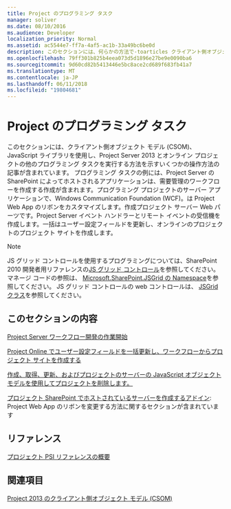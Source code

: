 ```yaml
---
title: Project のプログラミング タスク
manager: soliver
ms.date: 08/10/2016
ms.audience: Developer
localization_priority: Normal
ms.assetid: ac5544e7-ff7a-4af5-ac1b-33a49bc6be0d
description: このセクションには、何らかの方法で-toarticles クライアント側オブジェクト モデル (CSOM)、JavaScript ライブラリを使用し、Project Server 2013 とオンライン プロジェクトの他のプログラミング タスクを実行する方法を示しているにはが含まれています。 プログラミング タスクの例には、Project Server の SharePoint によってホストされるアプリケーションは、需要管理のワークフローを作成する作成が含まれます。プログラミング プロジェクトのサーバー アプリケーションで、Windows Communication Foundation (WCF)。は Project Web App のリボンをカスタマイズします。作成プロジェクト サーバー Web パーツです。Project Server イベント ハンドラーとリモート イベントの受信機を作成します。一括はユーザー設定フィールドを更新し、オンラインのプロジェクトのプロジェクト サイトを作成します。
ms.openlocfilehash: 79ff301b825b4eea073d5d1896e27be9e0090ba6
ms.sourcegitcommit: 9d60cd82b5413446e5bc8ace2cd689f683fb41a7
ms.translationtype: MT
ms.contentlocale: ja-JP
ms.lasthandoff: 06/11/2018
ms.locfileid: "19804681"
---
```

# <a name="project-programming-tasks"></a>Project のプログラミング タスク

このセクションには、クライアント側オブジェクト モデル (CSOM)、JavaScript ライブラリを使用し、Project Server 2013 とオンライン プロジェクトの他のプログラミング タスクを実行する方法を示すいくつかの操作方法の記事が含まれています。 プログラミング タスクの例には、Project Server の SharePoint によってホストされるアプリケーションは、需要管理のワークフローを作成する作成が含まれます。プログラミング プロジェクトのサーバー アプリケーションで、Windows Communication Foundation (WCF)。は Project Web App のリボンをカスタマイズします。作成プロジェクト サーバー Web パーツです。Project Server イベント ハンドラーとリモート イベントの受信機を作成します。一括はユーザー設定フィールドを更新し、オンラインのプロジェクトのプロジェクト サイトを作成します。
  
> [!NOTE]
> JS グリッド コントロールを使用するプログラミングについては、SharePoint 2010 開発者用リファレンスの[JS グリッド コントロール](http://msdn.microsoft.com/en-us/library/ee535898%28office.14%29.aspx)を参照してください。 マネージ コードの参照は、 [Microsoft.SharePoint.JSGrid の Namespace](http://msdn.microsoft.com/en-us/library/microsoft.sharepoint.jsgrid%28Office.15%29.aspx)を参照してください。 JS グリッド コントロールの web コントロールは、 [JSGrid クラス](http://msdn.microsoft.com/en-us/library/microsoft.sharepoint.webcontrols.jsgrid%28Office.15%29.aspx)を参照してください。 
  
## <a name="in-this-section"></a>このセクションの内容

[Project Server ワークフロー開発の作業開始](getting-started-developing-project-server-workflows.md)
  
[Project Online でユーザー設定フィールドを一括更新し、ワークフローからプロジェクト サイトを作成する](bulk-update-custom-fields-and-create-project-sites-from-workflow-in-project.md)
  
[作成、取得、更新、およびプロジェクトのサーバーの JavaScript オブジェクト モデルを使用してプロジェクトを削除します。](create-retrieve-update-delete-projects-using-project-server-javascript.md)
  
[プロジェクト SharePoint でホストされているサーバーを作成するアドイン](create-a-sharepoint-hosted-project-server-add-in.md): Project Web App のリボンを変更する方法に関するセクションが含まれています 
  
## <a name="reference"></a>リファレンス

[プロジェクト PSI リファレンスの概要](project-psi-reference-overview.md)
  
## <a name="see-also"></a>関連項目



[Project 2013 のクライアント側オブジェクト モデル (CSOM)](client-side-object-model-csom-for-project-2013.md)

